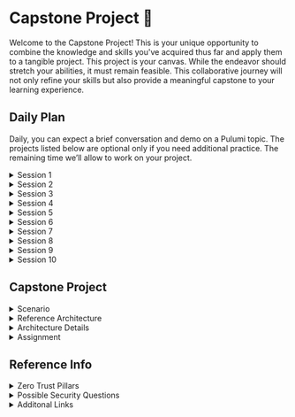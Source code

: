 # Capstone Project 🚀

Welcome to the Capstone Project! This is your unique opportunity to combine the knowledge and skills you've acquired thus far and apply them to a tangible project. This project is your canvas. While the endeavor should stretch your abilities, it must remain feasible. This collaborative journey will not only refine your skills but also provide a meaningful capstone to your learning experience.

## Daily Plan

Daily, you can expect a brief conversation and demo on a Pulumi topic. The projects listed below are optional only if you need additional practice. The remaining time we’ll allow to work on your project.

<details>
<summary>Session 1</summary>

- Introductions
  - Introduction to Infrastructure as Code
  - Describe the project and expectations
  - Describe the diagram of AWS architecture
  - Describe the tools: Python, Pulumi, GitHub, Draw.io

</details>

<details>
<summary>Session 2</summary>

- **Lecture**: Introduction to Pulumi
- **Demo**: Deploying a simple web app using Pulumi on Azure
- **Project**: Deploy a simple web app using Pulumi on Azure

</details>

<details>
<summary>Session 3</summary>

- **Lecture**: Introduction to Azure resources
- **Demo**: Deploying a virtual machine and storage using Pulumi on Azure.
- **Project**: Deploy a virtual machine and storage using Pulumi on Azure

</details>

<details>
<summary>Session 4</summary>

- **Lecture**: Deploying a data lake using Pulumi on Azure
- **Demo**: Deploying a simple data lake using Azure Blob Storage and Azure Data Lake Analytics using Pulumi on Azure
- **Project**: Deploy a simple data lake using Azure Blob Storage and Azure Data Lake Analytics using Pulumi on Azure

</details>

<details>
<summary>Session 5</summary>

- **Lecture**: Deploying a serverless function using Pulumi on Azure
- **Demo**: Deploying a simple HTTP serverless function using Pulumi on Azure
- **Project**: Deploy a simple HTTP serverless function using Pulumi on Azure

</details>

<details>
<summary>Session 6</summary>

- **Lecture**: Deploying a multi-tier web application using Pulumi on Azure
- **Demo**: Deploying a multi-tier web application using:
    - Azure App Service
    - Azure Database for PostgreSQL
    - Azure Cache for Redis
- **Project**: Deploy a multi-tier web application

</details>

<details>
<summary>Session 7</summary>

- **Lecture**: Creating a CI/CD pipeline using Azure DevOps and Pulumi
- **Demo**: Creating a CI/CD pipeline using Azure DevOps and Pulumi to deploy a simple web app to Azure
- **Project**: Create a CI/CD pipeline using Azure DevOps and Pulumi to deploy a simple web app to Azure

</details>

<details>
<summary>Session 8</summary>

- **Lecture**: Deploying a machine learning model using Pulumi on Azure
- **Demo**: Deploying a simple machine learning model to Azure Machine Learning Service using Pulumi on Azure
- **Project**: Deploy a simple machine learning model to Azure Machine Learning Service using Pulumi on Azure

</details>

<details>
<summary>Session 9</summary>

- **Lecture**: Capstone project
- **Demo**: None
- **Project**: Complete the capstone project

</details>

<details>
<summary>Session 10</summary>

- **Lecture**: Capstone project
- **Demo**: None
- **Project**: Complete the capstone project

</details>

## Capstone Project

<details>
<summary>Scenario</summary>

**Introduction:**

EgozNaSilo, a popular online shopping platform, sees a surge in user traffic during festive seasons. During these times, thousands of users actively explore products and finalize purchases. Underpinning their system is a PostgreSQL Aurora database.

**Problem Statement:**

As the festive season rolls in, the EgozNaSilo technical team identifies a recurring issue. The database finds it challenging to manage the sudden increase in read requests. This limitation hinders the application's response time, resulting in unsatisfactory user experiences. A deep dive into the system reveals that most of the application's operations are read-based. These include tasks like searching for products, providing product recommendations, and displaying reviews.

**Solution Approach:**

To circumvent this bottleneck, the team brainstormed and implemented a read replica for their Postgres Aurora database. The read replica is set up to mirror data from the primary database in real time. This ensures the replica remains current with the latest data. The primary objective is to distribute the read traffic. By diverting the read operations to the read replicas, the main database can prioritize write operations, like order processing and inventory updates.

**Outcome:**

Post-implementation of the read replica, EgozNaSilo's platform exhibits enhanced performance and swift responsiveness. The read replicas adeptly manage the intense read operations, ensuring the main database isn't overwhelmed. This strategic deployment ensures the system remains scalable, especially during high-demand periods. As a result, users enjoy a smooth and efficient shopping experience, leading to heightened customer satisfaction.

**Your Task:**

Given the reference architecture provided, your objective is to implement a similar solution but within the Azure cloud environment. Please make sure that you consider Azure's best practices for database replication and load distribution. Your goal is to create a robust and scalable system that can handle intense read operations without compromising performance.

</details>

<details>
<summary>Reference Architecture</summary>

![Reference Architecture](https://github.com/xjbar/capstone/raw/main/Screenshot%202023-10-30%20083841.png)

</details>


<details>
<summary>Architecture Details</summary>

The system deploys a robust and resilient Virtual Private Cloud (VPC) architecture, ensuring high availability by spanning across two distinct Availability Zones.

- **Virtual Private Cloud (VPC)**
  - This environment sets up a dedicated virtual network on AWS. It meticulously adheres to AWS best practices and is demarcated into both public and private subnets.
  - **Public Subnets**
    - **Managed NAT Gateways:** These gateways are integral to facilitate outbound internet access for resources nestled within the private subnets.
    - **Linux Bastion Host:** Implemented within an Auto Scaling group, this host is pivotal for providing inbound Secure Shell (SSH) access to EC2 instances located in the private subnets.
  - **Private Subnets**
    - **Aurora DB PostgreSQL Cluster:** This cluster is the backbone of the database operations, inclusive of two DB reader nodes and a single DB writer node.
- **AWS Key Management Service (KMS)**
  - A dedicated encryption key is established using KMS.
  - This key is paramount to enable encryption at rest for the Aurora DB PostgreSQL cluster.
- **Amazon CloudWatch**
  - A vigilant monitoring system is in place to oversee the CPU utilization of the bastion host.
  - Should any anomalies be detected, an Amazon Simple Notification Service (SNS) alert is triggered.

</details>

<details>
<summary>Assignment</summary>

- **Create and submit an Azure Architecture Diagram:**
  - You are tasked with designing and submitting a `diagram` that mirrors the architecture provided - using Azure services.
- **Create and submit detailed documentation:**
  - **Service Features**
    - Examine the features and functionalities provided by the cloud service.
  - **Scalability and Performance**
    - Evaluate the service's ability to scale dynamically based on demand and handle peak workloads - think auto-scaling, load balancing, and performance metrics.
  - **Reliability and Availability**
    - Assess the uptime guarantees, service-level agreements (SLAs), and fault tolerance mechanisms.
  - **Security and Compliance**
    - Investigate encryption, access controls, authentication mechanisms, and compliance certifications.
  - **Data Storage and Management**
    - Examine the storage options provided by the service.
  - **Integration Capabilities**
    - The extent to which the service can seamlessly work with other systems and services.
  - **Cost and Pricing Model**
    - The pricing structure and associated costs for utilizing the service.
  - **Management and Monitoring**
    - Evaluate features like integration with dashboards, logging, metrics, alerts, and automation capabilities.
  - **Service-Level Agreements (SLAs)**
    - Review the SLAs provided by the cloud service for uptime, availability, performance, and support.
- **Azure Resources**
  - To facilitate a smooth transition from AWS to Azure, consider leveraging the following resources:
    - Azure for [AWS professionals](https://learn.microsoft.com/en-us/azure/architecture/aws-professional/)
    - AWS to [Azure services comparison](https://learn.microsoft.com/en-us/azure/architecture/aws-professional/services)
   
</details>

## Reference Info

<details>
<summary>Zero Trust Pillars</summary>

Microsoft Zero Trust [Whitepaper pages: 6-8](https://query.prod.cms.rt.microsoft.com/cms/api/am/binary/RWJJdT)

| ZTS Pillars | Definition | Notes |
| --- | --- | --- |
| Identities | Identities—whether they represent people, workloads, endpoints, or IoT devices—define the Zero Trust control plane. When an identity attempts to access a resource, we need to verify that identity with strong authentication and ensure access is compliant and typical for that identity and follows least privilege access principles. | [Learn More](https://learn.microsoft.com/en-us/azure/active-directory/managed-identities-azure-resources/overview)
| Endpoints | Once an identity has been granted access to a resource, data can flow to a variety of different devices—from IoT devices to smartphones, BYOD to partner managed devices, and on- premises workloads to cloud hosted servers. This diversity creates a massive attack surface area, requiring we monitor and enforce device health and compliance for secure access. | [Learn More](https://learn.microsoft.com/en-us/azure/active-directory/managed-identities-azure-resources/overview)
| Networks | All data is ultimately accessed over network infrastructure. Networking controls can provide critical “in pipe” controls to enhance visibility and help prevent attackers from moving laterally across the network. Networks should be segmented (including deeper in-network micro segmentation) and real-time threat protection, end-to-end encryption, monitoring, and analytics should be employed. | [Learn More](https://learn.microsoft.com/en-us/azure/virtual-network/virtual-networks-overview)
| Applications | Applications and APIs provide the interface by which data is consumed. They may be legacy on-premises, lift-and-shifted to cloud workloads, or modern SaaS applications. Controls and technologies should be applied to discover shadow IT, ensure appropriate in-app permissions, gate access based on real-time analytics, monitor for abnormal behavior, control user actions, and validate secure configuration options. | [Learn More](https://learn.microsoft.com/en-us/azure/active-directory/develop/application-model)
| Data | Ultimately, security teams are focused on protecting data. Where possible, data should remain safe even if it leaves the devices, apps, infrastructure, and networks the organization controls. Data should be classified, labeled, and encrypted, and access restricted based on those attributes. | [Learn More](https://azure.microsoft.com/en-us/products/?query=data)
| Infrastructure | Infrastructure (whether on-premises servers, cloud-based VMs, containers, or micro-services) represents a critical threat vector. Assess for version, configuration, and JIT access to harden defense, use telemetry to detect attacks and anomalies, and automatically block and flag risky behavior and take protective actions. | [Learn More](https://azure.microsoft.com/en-us/products/?query=Infrastructure)
| Policy Optimization | The organization-specific security policies applied throughout an organization's programs across the entire digital estate. The policies are optimized for business processes, governance, compliance, and the end-user experience. | [Learn More](https://azure.microsoft.com-en-us/products/azure-policy/)
| Policy Enforcement | The Zero Trust policy intercepts the request and explicitly verifies signals from all six foundational elements based on policy configuration and enforces the least privileged access. Signals include the role of the user, location, device compliance, data sensitivity, application sensitivity, and much more. In addition to telemetry and state information, the risk assessment from threat protection feeds into the policy to automatically respond to threats in real time. The policy is enforced at the time of access and continuously evaluated throughout the session. | [Learn More](https://azure.microsoft.com-en-us/products/azure-policy/)
| Threat Protection | Telemetry and analytics from all the six foundational elements feed into the threat protection system with our Zero Trust architecture. Large amounts of telemetry and analytics enriched by threat intelligence generate high-quality risk assessments that can be manually investigated or automated. The risk assessment feeds into the policy engine for real-time automated threat protection. | [Learn More](https://learn.microsoft.com-en-us/azure/security/fundamentals/threat-detection)

</details>

<details>
<summary>Possible Security Questions</summary>

This is not a complete list, and you’re not restricted to items presented here. I am providing to spark thinking.

1. What security measures are in place to protect data at rest and in transit within the cloud service?
2. Does the cloud service provider have compliance certifications relevant to my industry or regulatory requirements (e.g., GDPR, HIPAA, PCI DSS)?
3. How does the cloud service provider handle access control and authentication for user accounts and resources?
4. Are encryption mechanisms available for data stored in the cloud service? Can I bring my encryption keys?
5. What logging and auditing capabilities are provided to monitor and track activities within the cloud service?
6. Are there users for data residency and the ability to keep data within specific geographic regions or data centers?
7. How does the cloud service provider handle data backups, disaster recovery, and business continuity planning?
8. What measures are in place to protect against DDoS attacks and other security threats?
9. Can the cloud service provider provide security incident response and support in the event of a security breach?
10. Are there tools or features available for vulnerability scanning, intrusion detection, and threat intelligence within the cloud service?
11. How does the cloud service provider handle data segregation to ensure my data is isolated from other customers?
12. What are the privacy policies and data usage terms of the cloud service provider?
13. Does the provider provide security-related documentation: penetration testing reports, security white papers, or compliance attestations?
14. Are features or services available to help with identity and access management (IAM) within the cloud service?
15. How does the cloud service provider handle patch management and keep the underlying infrastructure up to date with the latest security fixes?

</details>

<details>
<summary>Additonal Links</summary>

- [Pulumi for Azure](https://www.pulumi.com/docs/clouds/azure/get-started/)
- [Infrastructure as Code with Azure and Python](https://devblogs.microsoft.com/devops/infrastructure-as-code-azure-python-wpulumi/)
- [Azure How-To Guides](https://www.pulumi.com/registry/packages/azure/how-to-guides/)
- [Pulumi GitHub Examples](https://github.com/pulumi/examples)

</details>
